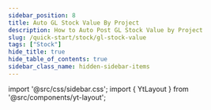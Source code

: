 ```yaml
---
sidebar_position: 8
title: Auto GL Stock Value By Project
description: How to Auto Post GL Stock Value by Project
slug: /quick-start/stock/gl-stock-value
tags: ["Stock"]
hide_title: true
hide_table_of_contents: true
sidebar_class_name: hidden-sidebar-items
---
```


import '@src/css/sidebar.css';
import { YtLayout } from '@src/components/yt-layout';

<YtLayout
    videoId="O95aCCeiZCE"
/>